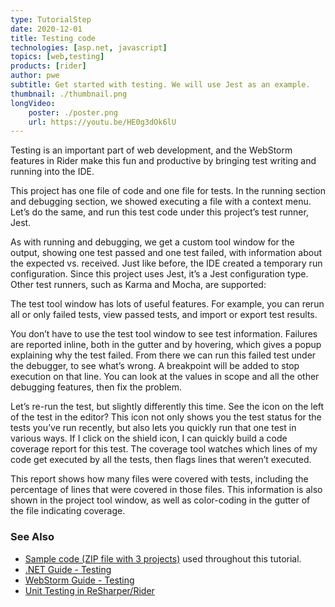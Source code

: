 ```yaml
---
type: TutorialStep
date: 2020-12-01
title: Testing code
technologies: [asp.net, javascript]
topics: [web,testing]
products: [rider]
author: pwe
subtitle: Get started with testing. We will use Jest as an example.
thumbnail: ./thumbnail.png
longVideo:
    poster: ./poster.png
    url: https://youtu.be/HE0g3dOk6lU
---
```


Testing is an important part of web development, and the WebStorm features in Rider make this fun and productive by bringing test writing and running into the IDE.

This project has one file of code and one file for tests. In the running section and debugging section, we showed executing a file with a context menu. Let’s do the same, and run this test code under this project’s test runner, Jest.

As with running and debugging, we get a custom tool window for the output, showing one test passed and one test failed, with information about the expected vs. received.
Just like before, the IDE created a temporary run configuration. Since this project uses Jest, it’s a Jest configuration type. Other test runners, such as Karma and Mocha, are supported:

The test tool window has lots of useful features. For example, you can rerun all or only failed tests, view passed tests, and import or export test results.

You don’t have to use the test tool window to see test information. Failures are reported inline, both in the gutter and by hovering, which gives a popup explaining why the test failed.
From there we can run this failed test under the debugger, to see what’s wrong. A breakpoint will be added to stop execution on that line. You can look at the values in scope and all the other debugging features, then fix the problem.

Let’s re-run the test, but slightly differently this time. See the icon on the left of the test in the editor? This icon not only shows you the test status for the tests you’ve run recently, but also lets you quickly run that one test in various ways.
If I click on the shield icon, I can quickly build a code coverage report for this test. The coverage tool watches which lines of my code get executed by all the tests, then flags lines that weren’t executed.

This report shows how many files were covered with tests, including the percentage of lines that were covered in those files. This information is also shown in the project tool window, as well as color-coding in the gutter of the file indicating coverage.

### See Also

- [Sample code (ZIP file with 3 projects)](https://raw.githubusercontent.com/JetBrains/jetbrains_guide/master/sites/dotnet-guide/demos/tutorials/web-fundamentals/rider-web-fundamentals.zip) used throughout this tutorial.
- [.NET Guide - Testing](https://www.jetbrains.com/dotnet/guide/topics/testing/)
- [WebStorm Guide - Testing](https://www.jetbrains.com/webstorm/guide/topics/testing/)
- [Unit Testing in ReSharper/Rider](https://www.jetbrains.com/help/rider/Unit_Testing__Index.html)
